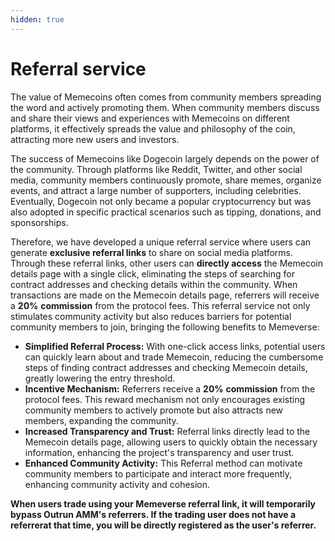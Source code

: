 ```yaml
---
hidden: true
---
```


# Referral service

The value of Memecoins often comes from community members spreading the word and actively promoting them. When community members discuss and share their views and experiences with Memecoins on different platforms, it effectively spreads the value and philosophy of the coin, attracting more new users and investors.

The success of Memecoins like Dogecoin largely depends on the power of the community. Through platforms like Reddit, Twitter, and other social media, community members continuously promote, share memes, organize events, and attract a large number of supporters, including celebrities. Eventually, Dogecoin not only became a popular cryptocurrency but was also adopted in specific practical scenarios such as tipping, donations, and sponsorships.

Therefore, we have developed a unique referral service where users can generate **exclusive referral links** to share on social media platforms. Through these referral links, other users can **directly access** the Memecoin details page with a single click, eliminating the steps of searching for contract addresses and checking details within the community. When transactions are made on the Memecoin details page, referrers will receive a **20%** **commission** from the protocol fees. This referral service not only stimulates community activity but also reduces barriers for potential community members to join, bringing the following benefits to Memeverse:

* **Simplified Referral Process:** With one-click access links, potential users can quickly learn about and trade Memecoin, reducing the cumbersome steps of finding contract addresses and checking Memecoin details, greatly lowering the entry threshold.
* **Incentive Mechanism:** Referrers receive a **20%** **commission** from the protocol fees. This reward mechanism not only encourages existing community members to actively promote but also attracts new members, expanding the community.
* **Increased Transparency and Trust:** Referral links directly lead to the Memecoin details page, allowing users to quickly obtain the necessary information, enhancing the project's transparency and user trust.
* **Enhanced Community Activity:** This Referral method can motivate community members to participate and interact more frequently, enhancing community activity and cohesion.

**When users trade using your Memeverse referral link, it will temporarily bypass Outrun AMM's referrers. If the trading user does not have a referrerat that time, you will be directly registered as the user's referrer.**
